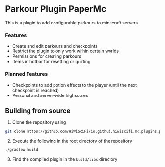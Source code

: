 # Parkour Plugin PaperMc
This is a plugin to add configurable parkours to minecraft servers.

### Features
- Create and edit parkours and checkpoints
- Restrict the plugin to only work within certain worlds
- Permissions for creating parkours
- Items in hotbar for resetting or quitting

### Planned Features
- Checkpoints to add potion effects to the player (until the next checkpoint is reached)
- Personal and server-wide highscores

## Building from source
1. Clone the repository using
```bash
git clone https://github.com/HiWiSciFi/io.github.hiwiscifi.mc.plugins.parkour.git
```
2. Execute the following in the root directory of the repository
```bash
./gradlew build
```
3. Find the compiled plugin in the `build/libs` directory
